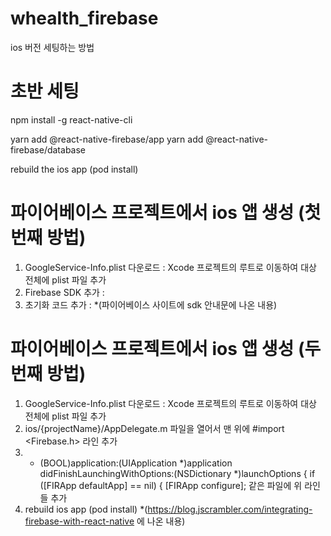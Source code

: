 # whealth_firebase
ios 버전 세팅하는 방법

# 초반 세팅
npm install -g react-native-cli

yarn add @react-native-firebase/app
yarn add @react-native-firebase/database

rebuild the ios app (pod install)

# 파이어베이스 프로젝트에서 ios 앱 생성 (첫번째 방법)
1) GoogleService-Info.plist 다운로드 : Xcode 프로젝트의 루트로 이동하여 대상 전체에 plist 파일 추가
2) Firebase SDK 추가 : 
3) 초기화 코드 추가 :
*(파이어베이스 사이트에 sdk 안내문에 나온 내용)

# 파이어베이스 프로젝트에서 ios 앱 생성 (두번째 방법)
1) GoogleService-Info.plist 다운로드 : Xcode 프로젝트의 루트로 이동하여 대상 전체에 plist 파일 추가
2) ios/{projectName}/AppDelegate.m 파일을 열어서 맨 위에 #import <Firebase.h> 라인 추가
3) - (BOOL)application:(UIApplication *)application didFinishLaunchingWithOptions:(NSDictionary *)launchOptions { 
  if ([FIRApp defaultApp] == nil) {
    [FIRApp configure]; 
  같은 파일에 위 라인들 추가
4) rebuild ios app (pod install)
*(https://blog.jscrambler.com/integrating-firebase-with-react-native 에 나온 내용)
